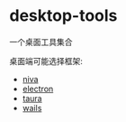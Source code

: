 # desktop-tools

一个桌面工具集合

桌面端可能选择框架:

- [niva](https://bramblex.github.io/niva/)
- [electron](https://www.electronjs.org/zh/)
- [taura](https://v2.tauri.app/zh-cn/)
- [wails](https://wails.io/zh-Hans/)
